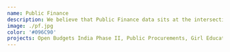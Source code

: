 ```yaml
---
name: Public Finance
description: We believe that Public Finance data sits at the intersection of various sectors and offers a unique lens to observe government priorities. We want to empower citizens by improving access to this information and helping them interact with this data.
image: ./pf.jpg
color: '#096C90'
projects: Open Budgets India Phase II, Public Procurements, Girl Education Spending Tracker
---
```

